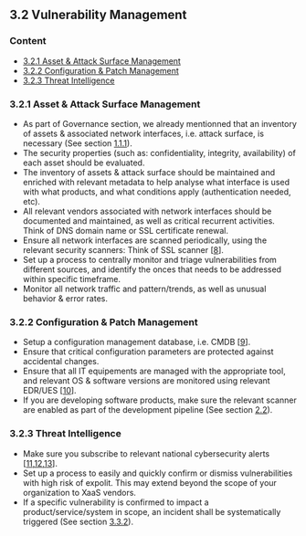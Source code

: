 ## 3.2 Vulnerability Management

### Content
* [3.2.1 Asset & Attack Surface Management](#321-asset--attack-surface-management)
* [3.2.2 Configuration & Patch Management](#322-configuration--patch-management)
* [3.2.3 Threat Intelligence](#323-threat-intelligence)

### 3.2.1 Asset & Attack Surface Management
- As part of Governance section, we already mentionned that an inventory of assets & associated network interfaces, i.e. attack surface, is necessary (See section [1.1.1](../1-gov/1-1-program-and-metrics.md#111-scope--business-context)).
- The security properties (such as: confidentiality, integrity, availability) of each asset should be evaluated.
- The inventory of assets & attack surface should be maintained and enriched with relevant metadata to help analyse what interface is used with what products, and what conditions apply (authentication needed, etc).
- All relevant vendors associated with network interfaces should be documented and maintained, as well as critical recurrent activities. Think of DNS domain name or SSL certificate renewal.
- Ensure all network interfaces are scanned periodically, using the relevant security scanners: Think of SSL scanner [[8](../references.md#38-ssl-test)].
- Set up a process to centrally monitor and triage vulnerabilities from different sources, and identify the onces that needs to be addressed within specific timeframe.
- Monitor all network traffic and pattern/trends, as well as unusual behavior & error rates.

### 3.2.2 Configuration & Patch Management
- Setup a configuration management database, i.e. CMDB [[9](../references.md#39-cmdb)].
- Ensure that critical configuration parameters are protected against accidental changes.
- Ensure that all IT equipements are managed with the appropriate tool, and relevant OS & software versions are monitored using relevant EDR/UES [[10](../references.md#310-ues)].
- If you are developing software products, make sure the relevant scanner are enabled as part of the development pipeline (See section [2.2](../2-imp/2-2-product-security.md#224-secure-implementation)).

### 3.2.3 Threat Intelligence
- Make sure you subscribe to relevant national cybersecurity alerts [[11](../references.md#311-ncsc-early-warning),[12](../references.md#312-cisa-exploited-vulnerabilties),[13](../references.md#313-patch-this)].
- Set up a process to easily and quickly confirm or dismiss vulnerabilities with high risk of expolit. This may extend beyond the scope of your organization to XaaS vendors.
- If a specific vulnerability is confirmed to impact a product/service/system in scope, an incident shall be systematically triggered (See section [3.3.2](/3-3incident-management.md#332-containment-eradication--recovery)).
